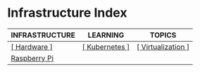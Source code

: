 # Infrastructure Index

|INFRASTRUCTURE|LEARNING|TOPICS|
|---|---|---|
|[[ Hardware ]](hardware-index)|[[ Kubernetes ]](kubernetes-index)|[[ Virtualization ]](virtualization-index)|
|[Raspberry Pi](infrastructure/hardware/hardware-raspberrypi)|||